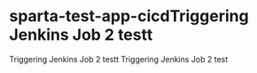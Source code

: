 # sparta-test-app-cicdTriggering Jenkins Job 2 testt
Triggering Jenkins Job 2 testt
Triggering Jenkins Job 2 test
